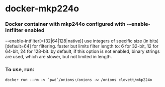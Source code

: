 # docker-mkp224o

### Docker container with mkp244o configured with --enable-intfilter enabled

--enable-intfilter[=(32|64|128|native)] use integers of specific size (in bits) [default=64] for filtering. faster but limits filter length to: 6 for 32-bit, 12 for 64-bit, 24 for 128-bit. by default, if this option is not enabled, binary strings are used, which are slower, but not limited in length.

### To use, run:

``docker run --rm -v `pwd`/onions:/onions -w /onions clovett/mkp224o``
